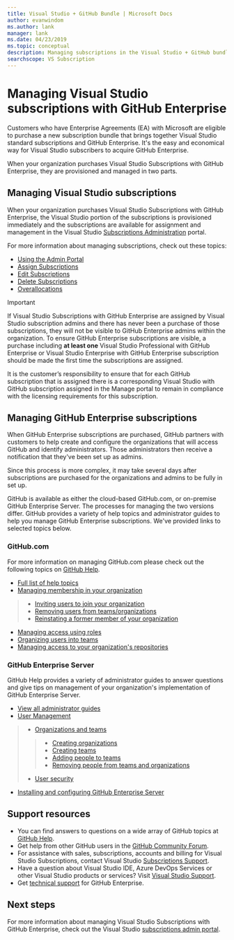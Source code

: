 ```yaml
---
title: Visual Studio + GitHub Bundle | Microsoft Docs
author: evanwindom
ms.author: lank
manager: lank
ms.date: 04/23/2019
ms.topic: conceptual
description: Managing subscriptions in the Visual Studio + GitHub bundle
searchscope: VS Subscription
---
```


# Managing Visual Studio subscriptions with GitHub Enterprise

Customers who have Enterprise Agreements (EA) with Microsoft are eligible to purchase a new subscription bundle that brings together Visual Studio standard subscriptions and GitHub Enterprise. It's the easy and economical way for Visual Studio subscribers to acquire GitHub Enterprise. 

When your organization purchases Visual Studio Subscriptions with GitHub Enterprise, they are provisioned and managed in two parts.

## Managing Visual Studio subscriptions

When your organization purchases Visual Studio Subscriptions with GitHub Enterprise, the Visual Studio portion of the subscriptions is provisioned immediately and the subscriptions are available for assignment and management in the Visual Studio [Subscriptions Administration](https://manage.visualstudio.com) portal. 

For more information about managing subscriptions, check out these topics:
- [Using the Admin Portal](using-admin-portal.md)
- [Assign Subscriptions](assign-license.md)
- [Edit Subscriptions](edit-license.md)
- [Delete Subscriptions](delete-license.md)
- [Overallocations](handle-overclaimed-license.md)

> [!Important]
> If Visual Studio Subscriptions with GitHub Enterprise are assigned by Visual Studio subscription admins and there has never been a purchase of those subscriptions, they will not be visible to GitHub Enterprise admins within the organization. To ensure GitHub Enterprise subscriptions are visible, a purchase including **at least one** Visual Studio Professional with GitHub Enterprise or Visual Studio Enterprise with GitHub Enterprise subscription should be made the first time the subscriptions are assigned.  
>
> It is the customer’s responsibility to ensure that for each GitHub subscription that is assigned there is a corresponding Visual Studio with GitHub subscription assigned in the Manage portal to remain in compliance with the licensing requirements for this subscription.

## Managing GitHub Enterprise subscriptions

When GitHub Enterprise subscriptions are purchased, GitHub partners with customers to help create and configure the organizations that will access GitHub and identify administrators.  Those administrators then receive a notification that they've been set up as admins.  

Since this process is more complex, it may take several days after subscriptions are purchased for the organizations and admins to be fully in set up.

GitHub is available as either the cloud-based GitHub.com, or on-premise GitHub Enterprise Server.  The processes for managing the two versions differ.  GitHub provides a variety of help topics and administrator guides to help you manage GitHub Enterprise subscriptions.  We've provided links to selected topics below.  

### GitHub<span></span>.com 

For more information on managing GitHub<span></span>.com please check out the following topics on [GitHub Help](https://help.github.com/en).
- [Full list of help topics](https://help.github.com/en)
- [Managing membership in your organization](https://help.github.com/en/articles/managing-membership-in-your-organization)
> - [Inviting users to join your organization](https://help.github.com/en/articles/inviting-users-to-join-your-organization)
> - [Removing users from teams/organizations](https://help.github.com/en/articles/removing-a-member-from-your-organization)
> - [Reinstating a former member of your organization](https://help.github.com/en/articles/reinstating-a-former-member-of-your-organization)
- [Managing access using roles](https://help.github.com/en/articles/managing-peoples-access-to-your-organization-with-roles)
- [Organizing users into teams](https://help.github.com/en/articles/organizing-members-into-teams)
- [Managing access to your organization's repositories](https://help.github.com/en/articles/managing-access-to-your-organizations-repositories)

### GitHub Enterprise Server

GitHub Help provides a variety of administrator guides to answer questions and give tips on management of your organization's implementation of GitHub Enterprise Server.

- [View all administrator guides](https://help.github.com/en/enterprise/2.16/admin)
- [User Management](https://help.github.com/en/enterprise/2.16/admin/user-management)
> - [Organizations and teams](https://help.github.com/en/enterprise/2.16/admin/user-management/organizations-and-teams)
> > - [Creating organizations](https://help.github.com/en/enterprise/2.16/admin/user-management/creating-organizations)
> > - [Creating teams](https://help.github.com/en/enterprise/2.16/admin/user-management/creating-teams)
> > - [Adding people to teams](https://help.github.com/en/enterprise/2.16/admin/user-management/adding-people-to-teams)
> > - [Removing people from teams and organizations](https://help.github.com/en/enterprise/2.16/admin/user-management/removing-users-from-teams-and-organizations)
> - [User security](https://help.github.com/en/enterprise/2.16/admin/user-management/user-security)
- [Installing and configuring GitHub Enterprise Server](https://help.github.com/en/enterprise/2.16/admin/installation)


## Support resources
-  You can find answers to questions on a wide array of GitHub topics at [GitHub Help](https://help.github.com/en).
-  Get help from other GitHub users in the [GitHub Community Forum](https://github.community/).
-  For assistance with sales, subscriptions, accounts and billing for Visual Studio Subscriptions, contact Visual Studio [Subscriptions Support](https://visualstudio.microsoft.com/subscriptions/support/).
-  Have a question about Visual Studio IDE, Azure DevOps Services or other Visual Studio products or services?  Visit [Visual Studio Support](https://visualstudio.microsoft.com/support/).
-  Get [technical support](https://support.microsoft.com/en-us/supportforbusiness/productselection?sapId=b77fe80f-5417-80bd-4b2a-275cf0018c24) for GitHub Enterprise.   

## Next steps
For more information about managing Visual Studio Subscriptions with GitHub Enterprise, check out the Visual Studio [subscriptions admin portal](https://visualstudio.microsoft.com/subscriptions-administration/).